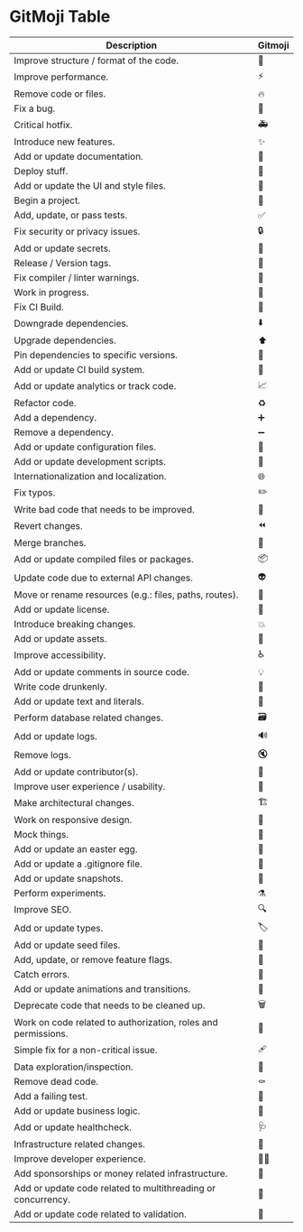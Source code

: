 # GitMoji Table

| Description                                                   | Gitmoji                     |
| ------------------------------------------------------------- | --------------------------- |
| Improve structure / format of the code.                       | :art:                       |
| Improve performance.                                          | :zap:                       |
| Remove code or files.                                         | :fire:                      |
| Fix a bug.                                                    | :bug:                       |
| Critical hotfix.                                              | :ambulance:                 |
| Introduce new features.                                       | :sparkles:                  |
| Add or update documentation.                                  | :memo:                      |
| Deploy stuff.                                                 | :rocket:                    |
| Add or update the UI and style files.                         | :lipstick:                  |
| Begin a project.                                              | :tada:                      |
| Add, update, or pass tests.                                   | :white_check_mark:          |
| Fix security or privacy issues.                               | :lock:                      |
| Add or update secrets.                                        | :closed_lock_with_key:      |
| Release / Version tags.                                       | :bookmark:                  |
| Fix compiler / linter warnings.                               | :rotating_light:            |
| Work in progress.                                             | :construction:              |
| Fix CI Build.                                                 | :green_heart:               |
| Downgrade dependencies.                                       | :arrow_down:                |
| Upgrade dependencies.                                         | :arrow_up:                  |
| Pin dependencies to specific versions.                        | :pushpin:                   |
| Add or update CI build system.                                | :construction_worker:       |
| Add or update analytics or track code.                        | :chart_with_upwards_trend:  |
| Refactor code.                                                | :recycle:                   |
| Add a dependency.                                             | :heavy_plus_sign:           |
| Remove a dependency.                                          | :heavy_minus_sign:          |
| Add or update configuration files.                            | :wrench:                    |
| Add or update development scripts.                            | :hammer:                    |
| Internationalization and localization.                        | :globe_with_meridians:      |
| Fix typos.                                                    | :pencil2:                   |
| Write bad code that needs to be improved.                     | :poop:                      |
| Revert changes.                                               | :rewind:                    |
| Merge branches.                                               | :twisted_rightwards_arrows: |
| Add or update compiled files or packages.                     | :package:                   |
| Update code due to external API changes.                      | :alien:                     |
| Move or rename resources (e.g.: files, paths, routes).        | :truck:                     |
| Add or update license.                                        | :page_facing_up:            |
| Introduce breaking changes.                                   | :boom:                      |
| Add or update assets.                                         | :bento:                     |
| Improve accessibility.                                        | :wheelchair:                |
| Add or update comments in source code.                        | :bulb:                      |
| Write code drunkenly.                                         | :beers:                     |
| Add or update text and literals.                              | :speech_balloon:            |
| Perform database related changes.                             | :card_file_box:             |
| Add or update logs.                                           | :loud_sound:                |
| Remove logs.                                                  | :mute:                      |
| Add or update contributor(s).                                 | :busts_in_silhouette:       |
| Improve user experience / usability.                          | :children_crossing:         |
| Make architectural changes.                                   | :building_construction:     |
| Work on responsive design.                                    | :iphone:                    |
| Mock things.                                                  | :clown_face:                |
| Add or update an easter egg.                                  | :egg:                       |
| Add or update a .gitignore file.                              | :see_no_evil:               |
| Add or update snapshots.                                      | :camera_flash:              |
| Perform experiments.                                          | :alembic:                   |
| Improve SEO.                                                  | :mag:                       |
| Add or update types.                                          | :label:                     |
| Add or update seed files.                                     | :seedling:                  |
| Add, update, or remove feature flags.                         | :triangular_flag_on_post:   |
| Catch errors.                                                 | :goal_net:                  |
| Add or update animations and transitions.                     | :dizzy:                     |
| Deprecate code that needs to be cleaned up.                   | :wastebasket:               |
| Work on code related to authorization, roles and permissions. | :passport_control:          |
| Simple fix for a non-critical issue.                          | :adhesive_bandage:          |
| Data exploration/inspection.                                  | :monocle_face:              |
| Remove dead code.                                             | :coffin:                    |
| Add a failing test.                                           | :test_tube:                 |
| Add or update business logic.                                 | :necktie:                   |
| Add or update healthcheck.                                    | :stethoscope:               |
| Infrastructure related changes.                               | :bricks:                    |
| Improve developer experience.                                 | :technologist:              |
| Add sponsorships or money related infrastructure.             | :money_with_wings:          |
| Add or update code related to multithreading or concurrency.  | :thread:                    |
| Add or update code related to validation.                     | :safety_vest:               |
